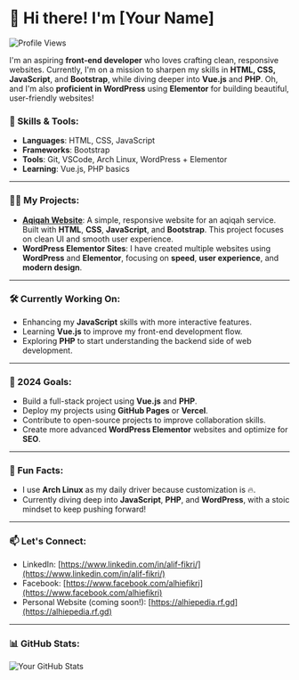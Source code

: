 # 👋 Hi there! I'm [Your Name]

![Profile Views](https://komarev.com/ghpvc/?username=alhiefikri&color=blueviolet)

I'm an aspiring **front-end developer** who loves crafting clean, responsive websites. Currently, I'm on a mission to sharpen my skills in **HTML, CSS, JavaScript**, and **Bootstrap**, while diving deeper into **Vue.js** and **PHP**. Oh, and I'm also **proficient in WordPress** using **Elementor** for building beautiful, user-friendly websites!

### 🚀 Skills & Tools:
- **Languages**: HTML, CSS, JavaScript
- **Frameworks**: Bootstrap
- **Tools**: Git, VSCode, Arch Linux, WordPress + Elementor
- **Learning**: Vue.js, PHP basics

---

### 👨‍💻 My Projects:
- [**Aqiqah Website**](#): A simple, responsive website for an aqiqah service. Built with **HTML**, **CSS**, **JavaScript**, and **Bootstrap**. This project focuses on clean UI and smooth user experience.
- **WordPress Elementor Sites**: I have created multiple websites using **WordPress** and **Elementor**, focusing on **speed**, **user experience**, and **modern design**.

---

### 🛠️ Currently Working On:
- Enhancing my **JavaScript** skills with more interactive features.
- Learning **Vue.js** to improve my front-end development flow.
- Exploring **PHP** to start understanding the backend side of web development.

---

### 🎯 2024 Goals:
- Build a full-stack project using **Vue.js** and **PHP**.
- Deploy my projects using **GitHub Pages** or **Vercel**.
- Contribute to open-source projects to improve collaboration skills.
- Create more advanced **WordPress Elementor** websites and optimize for **SEO**.

---

### 🌱 Fun Facts:
- I use **Arch Linux** as my daily driver because customization is 🔥.
- Currently diving deep into **JavaScript**, **PHP**, and **WordPress**, with a stoic mindset to keep pushing forward!

---

### 📫 Let's Connect:
- LinkedIn: [https://www.linkedin.com/in/alif-fikri/](https://www.linkedin.com/in/alif-fikri/)
- Facebook: [https://www.facebook.com/alhiefikri](https://www.facebook.com/alhiefikri)
- Personal Website (coming soon!): [https://alhiepedia.rf.gd](https://alhiepedia.rf.gd)

---

### 📊 GitHub Stats:

![Your GitHub Stats](https://github-readme-stats.vercel.app/api?username=alhiefikri&show_icons=true&theme=radical)
